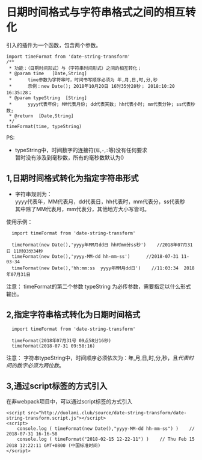 日期时间格式与字符串格式之间的相互转化
====
引入的插件为一个函数，包含两个参数。

    import timeFormat from 'date-string-transform'
    /**
     * 功能：（日期时间形式）与（字符串时间形式）之间的相互转化；
     * @param time   [Date,String]
     *      time参数为字符串时，时间书写顺序必须为 年,月,日,时,分,秒
     *      示例：new Date(); 2018年10月20日 16时35分28秒； 2018:10:20 16:35:28；
     * @param typeString  [String]
     *      yyyy代表年份; MM代表月份; dd代表天数; hh代表小时; mm代表分钟; ss代表秒数; 
     * @return  [Date,String]
     */
    timeFormat(time, typeString)    
    

PS:
*   typeString中，时间数字的连接符(`年`,`-`,`:`等)没有任何要求    
     暂时没有涉及到毫秒数，所有的毫秒数默认为0  
     
     
1,日期时间格式转化为指定字符串形式
----      
* 字符串规则为：   
yyyy代表年，MM代表月，dd代表日，hh代表时，mm代表分，ss代表秒     
其中除了MM代表月，mm代表分，其他地方大小写皆可。

使用示例：
        
      import timeFormat from 'date-string-transform'
      
      timeFormat(new Date(),'yyyy年MM月dd日 hh时mm分ss秒')    //2018年07月31日 11时03分34秒
      timeFormat(new Date(),'yyyy-MM-dd hh-mm-ss')      //2018-07-31 11-03-34
      timeFormat(new Date(),'hh:mm:ss  yyyy年MM月dd日')    //11:03:34  2018年07月31日

注意： timeFormat的第二个参数 typeString 为必传参数，需要指定以什么形式输出。


2,指定字符串格式转化为日期时间格式
----

      import timeFormat from 'date-string-transform'
      
      timeFormat(2018年07月31号 09点58分16秒)
      timeFormat(2018-07-31 09:58:16)

注意： 字符串typeString中，时间顺序必须依次为：年,月,日,时,分,秒，且*代表时间的数字必须为两位数*。

3,通过script标签的方式引入
----
在非webpack项目中，可以通过script标签的方式引入

    <script src="http://duolami.club/source/date-string-transform/date-string-transform.script.js"></script>
    <script>
        console.log ( timeFormat(new Date(),"yyyy-MM-dd hh-mm-ss") )    // 2018-07-31 16-16-58
        console.log ( timeFormat("2018-02-15 12-22-11") )    // Thu Feb 15 2018 12:22:11 GMT+0800 (中国标准时间)
    </script>    




